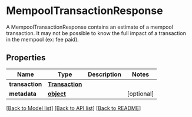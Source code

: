 # MempoolTransactionResponse

A MempoolTransactionResponse contains an estimate of a mempool transaction. It may not be possible to know the full impact of a transaction in the mempool (ex: fee paid).
## Properties
Name | Type | Description | Notes
------------ | ------------- | ------------- | -------------
**transaction** | [**Transaction**](Transaction.md) |  | 
**metadata** | [**object**](.md) |  | [optional] 

[[Back to Model list]](../README.md#documentation-for-models) [[Back to API list]](../README.md#documentation-for-api-endpoints) [[Back to README]](../README.md)


